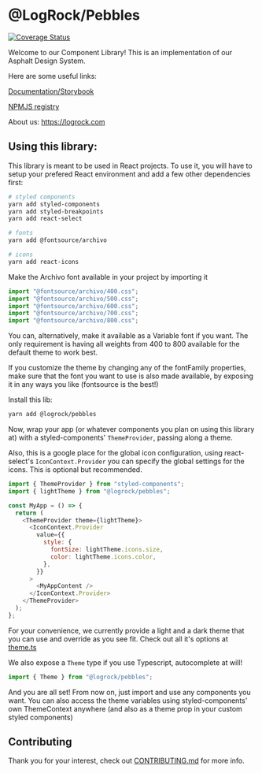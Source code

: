# @LogRock/Pebbles

[![Coverage Status](https://coveralls.io/repos/github/LogRock/pebbles/badge.svg?branch=main)](https://coveralls.io/github/LogRock/pebbles?branch=main)

Welcome to our Component Library! This is an implementation of our Asphalt Design System.

Here are some useful links:

[Documentation/Storybook](https://logrock-pebbles.netlify.app/)

[NPMJS registry](https://www.npmjs.com/package/@logrock/pebbles)

About us: https://logrock.com

## Using this library:

This library is meant to be used in React projects. To use it, you will have to setup your prefered React environment and add a few other dependencies first:

```bash
# styled components
yarn add styled-components
yarn add styled-breakpoints
yarn add react-select

# fonts
yarn add @fontsource/archivo

# icons
yarn add react-icons
```

Make the Archivo font available in your project by importing it

```js
import "@fontsource/archivo/400.css";
import "@fontsource/archivo/500.css";
import "@fontsource/archivo/600.css";
import "@fontsource/archivo/700.css";
import "@fontsource/archivo/800.css";
```

You can, alternatively, make it available as a Variable font if you want. The only requirement is having all weights from 400 to 800 available for the default theme to work best.

If you customize the theme by changing any of the fontFamily properties, make sure that the font you want to use is also made available, by exposing it in any ways you like (fontsource is the best!)

Install this lib:

```bash
yarn add @logrock/pebbles
```

Now, wrap your app (or whatever components you plan on using this library at) with a styled-components' `ThemeProvider`, passing along a theme.

Also, this is a google place for the global icon configuration, using react-select's `IconContext.Provider` you can specify the global settings for the icons. This is optional but recommended.

```js
import { ThemeProvider } from "styled-components";
import { lightTheme } from "@logrock/pebbles";

const MyApp = () => {
  return (
    <ThemeProvider theme={lightTheme}>
      <IconContext.Provider
        value={{
          style: {
            fontSize: lightTheme.icons.size,
            color: lightTheme.icons.color,
          },
        }}
      >
        <MyAppContent />
      </IconContext.Provider>
    </ThemeProvider>
  );
};
```

For your convenience, we currently provide a light and a dark theme that you can use and override as you see fit. Check out all it's options at [theme.ts](https://github.com/LogRock/pebbles/blob/main/lib/theme/light/theme.ts)

We also expose a `Theme` type if you use Typescript, autocomplete at will!

```ts
import { Theme } from "@logrock/pebbles";
```

And you are all set! From now on, just import and use any components you want. You can also access the theme variables using styled-components' own ThemeContext anywhere (and also as a theme prop in your custom styled components)

## Contributing

Thank you for your interest, check out [CONTRIBUTING.md](CONTRIBUTING.md) for more info.
